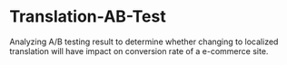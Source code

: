 # Translation-AB-Test
Analyzing A/B testing result to determine whether changing to localized translation will have impact on conversion rate of a e-commerce site.
